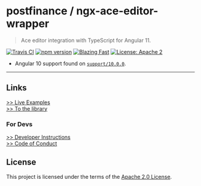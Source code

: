 # postfinance / ngx-ace-editor-wrapper

> Ace editor integration with TypeScript for Angular 11.

[![Travis CI](https://travis-ci.com/postfinance/ngx-ace-editor-wrapper.svg?branch=release)](https://travis-ci.com/postfinance/ngx-ace-editor-wrapper)
[![npm version](https://badge.fury.io/js/%40postfinance%2Fngx-ace-editor-wrapper.svg)](https://npmjs.org/package/@postfinance/ngx-ace-editor-wrapper)
[![Blazing Fast](https://img.shields.io/badge/speed-blazing%20%F0%9F%94%A5-brightgreen.svg)](https://twitter.com/acdlite/status/974390255393505280)
[![License: Apache 2](https://img.shields.io/badge/License-Apache2-blue.svg)](https://opensource.org/licenses/Apache-2.0)

- Angular 10 support found on [`support/10.0.0`](https://github.com/postfinance/ngx-ace-editor-wrapper/tree/support/10.0.0).

---

## Links

[>> Live Examples](https://postfinance.github.io/ngx-ace-editor-wrapper) \
[>> To the library](https://github.com/postfinance/ngx-ace-editor-wrapper/tree/release/projects/%40postfinance/ngx-ace-editor-wrapper)

### For Devs

[>> Developer Instructions](https://github.com/postfinance/ngx-ace-editor-wrapper/tree/release/DEVELOPMENT.md) \
[>> Code of Conduct](https://github.com/postfinance/ngx-ace-editor-wrapper/tree/release/CONTRIBUTING.md)

## License

This project is licensed under the terms of the [Apache 2.0 License](https://raw.githubusercontent.com/postfinance/ngx-ace-editor-wrapper/release/LICENSE).
